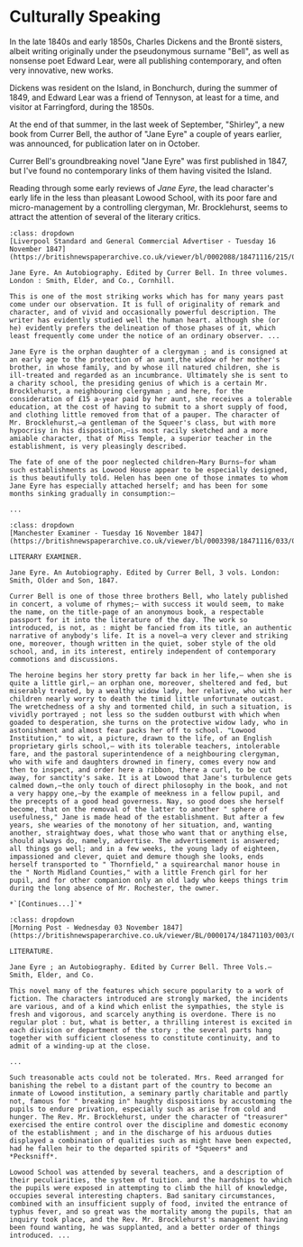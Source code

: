 # Culturally Speaking

In the late 1840s and early 1850s, Charles Dickens and the Brontë sisters, albeit writing originally under the pseudonymous surname "Bell", as well as nonsense poet Edward Lear, were all publishing contemporary, and often very innovative, new works.

Dickens was resident on the Island, in Bonchurch, during the summer of 1849, and Edward Lear was a friend of Tennyson, at least for a time, and visitor at Farringford, during the 1850s.

At the end of that summer, in the last week of September, "Shirley", a new book from Currer Bell, the author of "Jane Eyre" a couple of years earlier, was announced, for publication later on in October.

Currer Bell's groundbreaking novel "Jane Eyre" was first published in 1847, but I've found no contemporary links of them having visited the Island.

Reading through some early reviews of *Jane Eyre*, the lead character's early life in the less than pleasant Lowood School, with its poor fare and micro-management by a controlling clergyman, Mr. Brocklehurst, seems to attract the attention of several of the literary critics.

```{admonition} The orphan daughter of a clergyman, November 1847
:class: dropdown
[Liverpool Standard and General Commercial Advertiser - Tuesday 16 November 1847](https://britishnewspaperarchive.co.uk/viewer/bl/0002088/18471116/215/0014)

Jane Eyre. An Autobiography. Edited by Currer Bell. In three volumes. London : Smith, Elder, and Co., Cornhill.

This is one of the most striking works which has for many years past come under our observation. It is full of originality of remark and character, and of vivid and occasionally powerful description. The writer has evidently studied well the human heart. although she (or he) evidently prefers the delineation of those phases of it, which least frequently come under the notice of an ordinary observer. ...

Jane Eyre is the orphan daughter of a clergyman ; and is consigned at an early age to the protection of an aunt,the widow of her mother's brother, in whose family, and by whose ill natured children, she is ill-treated and regarded as an incumbrance. Ultimately she is sent to a charity school, the presiding genius of which is a certain Mr. Brocklehurst, a neighbouring clergyman ; and here, for the consideration of £15 a-year paid by her aunt, she receives a tolerable education, at the cost of having to submit to a short supply of food, and clothing little removed from that of a pauper. The character of Mr. Brocklehurst,—a gentleman of the Squeer's class, but with more hypocrisy in his disposition,—is most racily sketched and a more amiable character, that of Miss Temple, a superior teacher in the establishment, is very pleasingly described.

The fate of one of the poor neglected children—Mary Burns—for wham such establishments as Lowood House appear to be especially designed, is thus beautifully told. Helen has been one of those inmates to whom Jane Eyre has especially attached herself; and has been for some months sinking gradually in consumption:—

...

```

```{admonition} Tolerable teachers, intolerable fare, November 1847
:class: dropdown
[Manchester Examiner - Tuesday 16 November 1847](https://britishnewspaperarchive.co.uk/viewer/bl/0003398/18471116/033/0003)

LITERARY EXAMINER.

Jane Eyre. An Autobiography. Edited by Currer Bell, 3 vols. London: Smith, Older and Son, 1847.

Currer Bell is one of those three brothers Bell, who lately published in concert, a volume of rhymes;— with success it would seem, to make the name, on the title-page of an anonymous book, a respectable passport for it into the literature of the day. The work so introduced, is not, as : might be fancied from its title, an authentic narrative of anybody's life. It is a novel—a very clever and striking one, moreover, though written in the quiet, sober style of the old school, and, in its interest, entirely independent of contemporary commotions and discussions.

The heroine begins her story pretty far back in her life,— when she is quite a little girl,— an orphan one, moreover, sheltered and fed, but miserably treated, by a wealthy widow lady, her relative, who with her children nearly worry to death the timid little unfortunate outcast. The wretchedness of a shy and tormented child, in such a situation, is vividly portrayed ; not less so the sudden outburst with which when goaded to desperation, she turns on the protective widow lady, who in astonishment and almost fear packs her off to school. "Lowood Institution," to wit, a picture, drawn to the life, of an English proprietary girls school,— with its tolerable teachers, intolerable fare, and the pastoral superintendence of a neighbouring clergyman, who with wife and daughters drowned in finery, comes every now and then to inspect, and order here a ribbon, there a curl, to be cut away, for sanctity's sake. It is at Lowood that Jane's turbulence gets calmed down,—the only touch of direct philosophy in the book, and not a very happy one,—by the example of meekness in a fellow pupil, and the precepts of a good head governess. Nay, so good does she herself become, that on the removal of the latter to another " sphere of usefulness," Jane is made head of the establishment. But after a few years, she wearies of the monotony of her situation, and, wanting another, straightway does, what those who want that or anything else, should always do, namely, advertise. The advertisement is answered; all things go well; and in a few weeks, the young lady of eighteen, impassioned and clever, quiet and demure though she looks, ends herself transported to " Thornfield," a squirearchal manor house in the " North Midland Counties," with a little French girl for her pupil, and for other companion only an old lady who keeps things trim during the long absence of Mr. Rochester, the owner.

*`[Continues...]`*

```

```{admonition} Bad sanitary circumstances and an insufficient supply of food, November 1847
:class: dropdown
[Morning Post - Wednesday 03 November 1847](https://britishnewspaperarchive.co.uk/viewer/BL/0000174/18471103/003/0002)

LITERATURE.

Jane Eyre ; an Autobiography. Edited by Currer Bell. Three Vols.— Smith, Elder, and Co.

This novel many of the features which secure popularity to a work of fiction. The characters introduced are strongly marked, the incidents are various, and of a kind which enlist the sympathies, the style is fresh and vigorous, and scarcely anything is overdone. There is no regular plot : but, what is better, a thrilling interest is excited in each division or department of the story ; the several parts hang together with sufficient closeness to constitute continuity, and to admit of a winding-up at the close.

...

Such treasonable acts could not be tolerated. Mrs. Reed arranged for banishing the rebel to a distant part of the country to become an inmate of Lowood institution, a seminary partly charitable and partly not, famous for " breaking in" haughty dispositions by accustoming the pupils to endure privation, especially such as arise from cold and hunger. The Rev. Mr. Brocklehurst, under the character of "treasurer" exercised the entire control over the discipline and domestic economy of the establishment ; and in the discharge of his arduous duties displayed a combination of qualities such as might have been expected, had he fallen heir to the departed spirits of *Squeers* and *Pecksniff*.

Lowood School was attended by several teachers, and a description of their peculiarities, the system of tuition. and the hardships to which the pupils were exposed in attempting to climb the hill of knowledge, occupies several interesting chapters. Bad sanitary circumstances, combined with an insufficient supply of food, invited the entrance of typhus fever, and so great was the mortality among the pupils, that an inquiry took place, and the Rev. Mr. Brocklehurst's management having been found wanting, he was supplanted, and a better order of things introduced. ...

```
